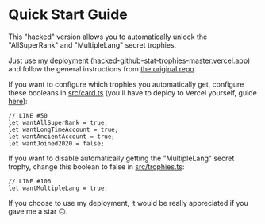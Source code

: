 # Quick Start Guide
This "hacked" version allows you to automatically unlock the "AllSuperRank" and "MultipleLang" secret trophies.

Just use [my deployment (hacked-github-stat-trophies-master.vercel.app)](https://hacked-github-stat-trophies-master.vercel.app/?username=) and follow the general instructions from [the original repo](https://github.com/ryo-ma/github-profile-trophy).

If you want to configure which trophies you automatically get, configure these booleans in [src/card.ts](https://github.com/JustaTama/hacked-github-stat-trophies-master/blob/main/src/card.ts) (you'll have to deploy to Vercel yourself, guide [here](/Vercel%20Deployment%20Guide.md)):
```
// LINE #50
let wantAllSuperRank = true;
let wantLongTimeAccount = true;
let wantAncientAccount = true;
let wantJoined2020 = false;
```
If you want to disable automatically getting the "MultipleLang" secret trophy, change this boolean to false in [src/trophies.ts](https://github.com/JustaTama/hacked-github-stat-trophies-master/blob/main/src/card.ts):
```
// LINE #106
let wantMultipleLang = true;
```
If you choose to use my deployment, it would be really appreciated if you gave me a star 🙃.

